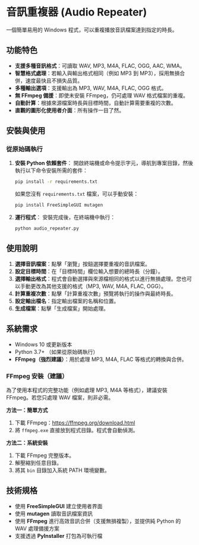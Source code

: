 # 音訊重複器 (Audio Repeater)

一個簡單易用的 Windows 程式，可以重複播放音訊檔案達到指定的時長。

## 功能特色

- **支援多種音訊格式**：可讀取 WAV, MP3, M4A, FLAC, OGG, AAC, WMA。
- **智慧格式處理**：若輸入與輸出格式相同（例如 MP3 到 MP3），採用無損合併，速度最快且不損失品質。
- **多種輸出選項**：支援輸出為 MP3, WAV, M4A, FLAC, OGG 格式。
- **無 FFmpeg 備援**：即使未安裝 FFmpeg，仍可處理 WAV 格式檔案的重複。
- **自動計算**：根據來源檔案時長與目標時間，自動計算需要重複的次數。
- **直觀的圖形化使用者介面**：所有操作一目了然。

## 安裝與使用

### 從原始碼執行

1.  **安裝 Python 依賴套件**：
    開啟終端機或命令提示字元，導航到專案目錄，然後執行以下命令安裝所需的套件：
    ```bash
    pip install -r requirements.txt
    ```
    如果您沒有 `requirements.txt` 檔案，可以手動安裝：
    ```bash
    pip install FreeSimpleGUI mutagen
    ```
2.  **運行程式**：
    安裝完成後，在終端機中執行：
    ```bash
    python audio_repeater.py
    ```

## 使用說明

1. **選擇音訊檔案**：點擊「瀏覽」按鈕選擇要重複的音訊檔案。
2. **設定目標時間**：在「目標時間」欄位輸入想要的總時長（分鐘）。
3. **選擇輸出格式**：程式會自動選擇與來源檔相同的格式以進行無損處理。您也可以手動更改為其他支援的格式（MP3, WAV, M4A, FLAC, OGG）。
4. **計算重複次數**：點擊「計算重複次數」預覽將執行的操作與最終時長。
5. **設定輸出檔名**：指定輸出檔案的名稱和位置。
6. **生成檔案**：點擊「生成檔案」開始處理。

## 系統需求

- Windows 10 或更新版本
- Python 3.7+ （如果從原始碼執行）
- **FFmpeg（強烈建議）**：用於處理 MP3, M4A, FLAC 等格式的轉換與合併。

### FFmpeg 安裝（建議）

為了使用本程式的完整功能（例如處理 MP3, M4A 等格式），建議安裝 FFmpeg。若您只處理 WAV 檔案，則非必需。

**方法一：簡單方式**
1. 下載 FFmpeg：https://ffmpeg.org/download.html 
2. 將 `ffmpeg.exe` 直接放到程式目錄。程式會自動偵測。

**方法二：系統安裝**
1. 下載 FFmpeg 完整版本。
2. 解壓縮到任意目錄。
3. 將其 `bin` 目錄加入系統 PATH 環境變數。

## 技術規格

- 使用 **FreeSimpleGUI** 建立使用者界面
- 使用 **mutagen** 讀取音訊檔案資訊
- 使用 **FFmpeg** 進行高效音訊合併（支援無損複製），並提供純 Python 的 WAV 處理備援方案
- 支援透過 **PyInstaller** 打包為可執行檔
